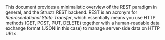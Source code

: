 This document provides a minimalistic overview of the REST paradigm in general, and the Structr REST backend. REST is an acronym for *Representational State Transfer*, which essentially means you use HTTP methods (GET, POST, PUT, DELETE) together with a human-readable data exchange format (JSON in this case) to manage server-side data on HTTP URLs.
